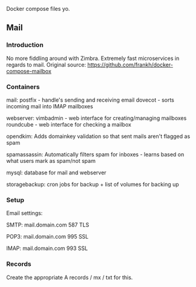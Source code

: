 Docker compose files yo.

## Mail

### Introduction
No more fiddling around with Zimbra. Extremely fast microservices in regards to mail. 
Original source: https://github.com/frankh/docker-compose-mailbox

### Containers
mail:
  postfix - handle's sending and receiving email
  dovecot - sorts incoming mail into IMAP mailboxes

webserver:
  vimbadmin - web interface for creating/managing mailboxes
  roundcube - web interface for checking a mailbox

opendkim:
  Adds domainkey validation so that sent mails aren't flagged as spam

spamassassin:
  Automatically filters spam for inboxes - learns based on what users mark as spam/not spam

mysql:
  database for mail and webserver

storagebackup:
  cron jobs for backup + list of volumes for backing up

### Setup

Email settings:

SMTP:
mail.domain.com
587
TLS

POP3:
mail.domain.com
995
SSL

IMAP:
mail.domain.com
993
SSL

### Records

Create the appropriate A records / mx / txt for this.
